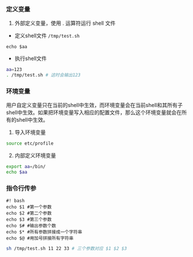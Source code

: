 ### 定义变量
1. 外部定义变量，使用 . 运算符运行 shell 文件

- 定义shell文件 `/tmp/test.sh`
``` shell
echo $aa
```

- 执行shell文件
``` bash
aa=123
. /tmp/test.sh # 这时会输出123
```
### 环境变量

  用户自定义变量只在当前的shell中生效，而环境变量会在当前shell和其所有子shell中生效。如果把环境变量写入相应的配置文件，那么这个环境变量就会在所有的shell中生效。

1. 导入环境变量
``` bash
source etc/profile
```
2. 内部定义环境变量

``` bash
export aa=/bin/
echo $aa
```
### 指令行传参

``` shell
#! bash
echo $1 #第一个参数
echo $2 #第二个参数
echo $3 #第三个参数
echo $# #输出参数个数
echo $* #所有参数拼接成一个字符串
echo $@ #用加号拼接所有字符串
```

``` bash
sh /tmp/test.sh 11 22 33 # 三个参数对应 $1 $2 $3
```
